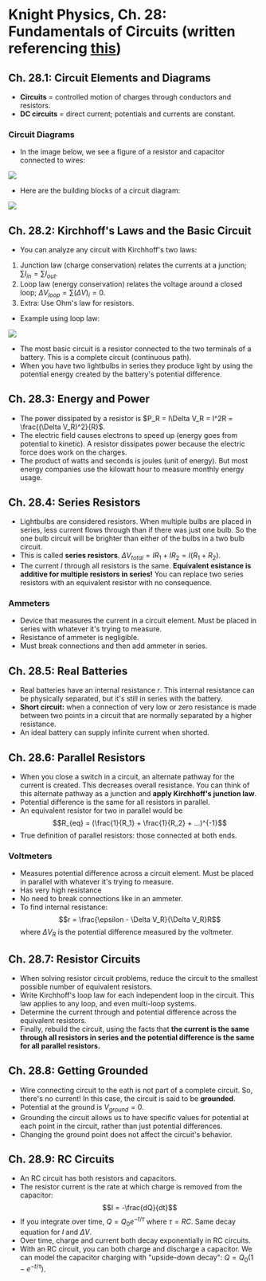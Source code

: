 # Knight Physics, Ch. 28: Fundamentals of Circuits (written referencing [this](http://faculty.uml.edu/arthur_mittler/Teaching/95_144/Ch%2028%20Knight%204th.pdf))

## Ch. 28.1: Circuit Elements and Diagrams
- **Circuits** = controlled motion of charges through conductors and resistors.
- **DC circuits** = direct current; potentials and currents are constant.

### Circuit Diagrams
- In the image below, we see a figure of a resistor and capacitor connected to wires:

![](https://image.ibb.co/bv7F0d/Screen_Shot_2018_05_14_at_5_47_49_PM.png)

- Here are the building blocks of a circuit diagram:

![](https://image.ibb.co/dRRQ0d/Screen_Shot_2018_05_14_at_5_49_42_PM.png)

## Ch. 28.2: Kirchhoff's Laws and the Basic Circuit
- You can analyze any circuit with Kirchhoff's two laws:

1. Junction law (charge conservation) relates the currents at a junction; $\sum I_{in} = \sum I_{out}$.
2. Loop law (energy conservation) relates the voltage around a closed loop; $\Delta V_{loop} = \sum (\Delta V)_i = 0$.
3. Extra: Use Ohm's law for resistors.

- Example using loop law:

![](https://image.ibb.co/m4qzty/Screen_Shot_2018_05_14_at_5_56_22_PM.png)

- The most basic circuit is a resistor connected to the two terminals of a battery. This is a complete circuit (continuous path).
- When you have two lightbulbs in series they produce light by using the potential energy created by the battery's potential difference.

## Ch. 28.3: Energy and Power
- The power dissipated by a resistor is $P_R = I\Delta V_R = I^2R = \frac{(\Delta V_R)^2}{R}$.
- The electric field causes electrons to speed up (energy goes from potential to kinetic). A resistor dissipates power because the electric force does work on the charges.
- The product of watts and seconds is joules (unit of energy). But most energy companies use the kilowatt hour to measure monthly energy usage.

## Ch. 28.4: Series Resistors
- Lightbulbs are considered resistors. When multiple bulbs are placed in series, less current flows through than if there was just one bulb. So the one bulb circuit will be brighter than either of the bulbs in a two bulb circuit.
- This is called **series resistors**. $\Delta V_{total} = IR_1 + IR_2 = I(R_1 + R_2)$.
- The current $I$ through all resistors is the same. **Equivalent esistance is additive for multiple resistors in series!** You can replace two series resistors with an equivalent resistor with no consequence.

### Ammeters
- Device that measures the current in a circuit element. Must be placed in series with whatever it's trying to measure.
- Resistance of ammeter is negligible.
- Must break connections and then add ammeter in series.

## Ch. 28.5: Real Batteries
- Real batteries have an internal resistance $r$. This internal resistance can be physically separated, but it's still in series with the battery.
- **Short circuit:** when a connection of very low or zero resistance is made between two points in a circuit that are normally separated by a higher resistance. 
- An ideal battery can supply infinite current when shorted.

## Ch. 28.6: Parallel Resistors
- When you close a switch in a circuit, an alternate pathway for the current is created. This decreases overall resistance. You can think of this alternate pathway as a junction and **apply Kirchhoff's junction law**.
- Potential difference is the same for all resistors in parallel.
- An equivalent resistor for two in parallel would be $$R_{eq} = (\frac{1}{R_1} + \frac{1}{R_2} + ...)^{-1}$$
- True definition of parallel resistors: those connected at both ends.

### Voltmeters
- Measures potential difference across a circuit element. Must be placed in parallel with whatever it's trying to measure.
- Has very high resistance
- No need to break connections like in an ammeter.
- To find internal resistance: $$r = \frac{\epsilon - \Delta V_R}{\Delta V_R}R$$
where $\Delta V_R$ is the potential difference measured by the voltmeter.

## Ch. 28.7: Resistor Circuits
- When solving resistor circuit problems, reduce the circuit to the smallest possible number of equivalent resistors.
- Write Kirchhoff's loop law for each independent loop in the circuit. This law applies to any loop, and even multi-loop systems.
- Determine the current through and potential difference across the equivalent resistors.
- Finally, rebuild the circuit, using the facts that **the current is the same through all resistors in series and the potential difference is the same for all parallel resistors.**

## Ch. 28.8: Getting Grounded
- Wire connecting circuit to the eath is not part of a complete circuit. So, there's no current! In this case, the circuit is said to be **grounded**.
- Potential at the ground is $V_{ground} = 0$.
- Grounding the circuit allows us to have specific values for potential at each point in the circuit, rather than just potential differences. 
- Changing the ground point does not affect the circuit's behavior.

## Ch. 28.9: RC Circuits
- An RC circuit has both resistors and capacitors.
- The resistor current is the rate at which charge is removed from the capacitor: $$I = -\frac{dQ}{dt}$$
- If you integrate over time, $Q = Q_0 e^{-t/\tau}$ where $\tau = RC$. Same decay equation for $I$ and $\Delta V$.
- Over time, charge and current both decay exponentially in RC circuits.
- With an RC circuit, you can both charge and discharge a capacitor. We can model the capacitor charging with "upside-down decay": $Q = Q_0(1 - e^{-t/\tau})$.